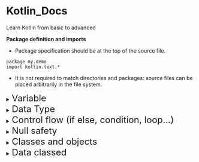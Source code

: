 # Kotlin_Docs
Learn Kotlin from basic to advanced

**Package definition and imports**
- Package specification should be at the top of the source file.
```
package my.demo
import kotlin.text.*
```

- It is not required to match directories and packages: source files can be placed arbitrarily in the file system.

<details>
<summary><font size="5">Variable</font></summary>

- Read-only local variables are defined using the keyword val. They can be assigned a value only once

``` 
val a: Int = 1  // immediate assignment
val b = 2   // `Int` type is inferred
val c: Int  // Type required when no initializer is provided
c = 3       // deferred assignment
```

- Variables that can be reassigned use the var keyword.

```
var x = 5 // `Int` type is inferred
x += 1
```
</details>



<details>
<summary><font size="5">Data Type</font></summary>

1. Numbers

![Screen Shot 2022-11-25 at 09 29 38](https://user-images.githubusercontent.com/67398186/203888441-6c3c5da5-37e2-4d18-a383-dca46ced8367.png)

```
val one = 1 // Int
val threeBillion = 3000000000 // Long
val oneLong = 1L // Long
val oneByte: Byte = 1
```

![Screen Shot 2022-11-25 at 09 45 30](https://user-images.githubusercontent.com/67398186/203890043-1178c426-ff89-4589-acf5-64f909682290.png)

- You can use underscores to make number constants more readable:
```
val oneMillion = 1_000_000
val creditCardNumber = 1234_5678_9012_3456L
val socialSecurityNumber = 999_99_9999L
val hexBytes = 0xFF_EC_DE_5E
val bytes = 0b11010010_01101001_10010100_10010010
```
- All number types support conversions to other types:
```
toByte(): Byte
toShort(): Short
toInt(): Int
toLong(): Long
toFloat(): Float
toDouble(): Double
```
2. Boolean
```
val myTrue: Boolean = true
val myFalse: Boolean = false
val boolNull: Boolean? = null
println(myTrue || myFalse)
println(myTrue && myFalse)
println(!myTrue)
true
false
false
```
3. Characters
```
val aChar: Char = 'a'
println(aChar)
println('\n') // Prints an extra newline character
println('\uFF00')
```

4. Strings
* Strings in Kotlin are represented by the type String. Generally, a string value is a sequence of characters in double quotes ("):
```
val str = "abcd 123"
```
* String templates
```
val i = 10
println("i = $i") // Prints "i = 10"
```

5. Arrays
* Arrays in Kotlin are represented by the Array class
```
// Creates an Array<String> with values ["0", "1", "4", "9", "16"]
val asc = Array(5) { i -> (i * i).toString() }
asc.forEach { println(it) }

To create an array, use the function arrayOf() and pass the item values to it, so that arrayOf(1, 2, 3) creates an array [1, 2, 3]
```
* Primitive type arrays: Kotlin also has classes that represent arrays of primitive types without boxing overhead: ByteArray, ShortArray, IntArray
```
val x: IntArray = intArrayOf(1, 2, 3)
x[0] = x[1] + x[2]

// Array of int of size 5 with values [0, 0, 0, 0, 0]
val arr = IntArray(5)

// Example of initializing the values in the array with a constant
// Array of int of size 5 with values [42, 42, 42, 42, 42]
val arr = IntArray(5) { 42 }

// Example of initializing the values in the array using a lambda
// Array of int of size 5 with values [0, 1, 2, 3, 4] (values initialized to their index value)
var arr = IntArray(5) { it * 1 }
```
6. Type checks and casts
***is and !is operators***
- Use the is operator or its negated form !is to perform a runtime check that identifies whether an object conforms to a given type:
```
if (obj is String) {
    print(obj.length)
}

if (obj !is String) { // same as !(obj is String)
    print("Not a String")
} else {
    print(obj.length)
}

```
- Smart casts work for when expressions and while loops as well:
```

when (x) {
    is Int -> print(x + 1)
    is String -> print(x.length + 1)
    is IntArray -> print(x.sum())
}
```
</details>


<details>
<summary><font size="5">Control flow (if else, condition, loop...)</font></summary>

**Conditions and loops**

- If expression: In Kotlin, if is an expression: it returns a value. Therefore, there is no ternary operator (condition ? then : else) 
```
val max = if (a > b) a else b
```

- When expression: it is similar to the switch statement in C-like languages
```
when (x) {
    1 -> print("x == 1")
    2 -> print("x == 2")
    else -> {
        print("x is neither 1 nor 2")
    }
}
```

- For loops: 
```
for (item in collection) print(item)
for (i in 1..3) {
    println(i)
}
for (i in 6 downTo 0 step 2) {
    println(i)
}
```

- While loops: while and do-while
```
while (x > 0) {
    x--
}
do {
    val y = retrieveData()
} while (y != null) // y is visible here!
```
**Break and continue labels**

```
break for first
loop@ for (i in 1..100) {
    for (j in 1..100) {
        if (j=2) break@loop
    }
}

break for second
loop@ for (i in 1..10) {
   loop1@  for (j in 1..100) {
        if (j==2) break@loop1
        else
        println("hihi")
    }
}
```
</details>


<details>
<summary><font size="5">Null safety</font></summary>

**Nullable types and non-null types**
```
var a: String = "abc" // Regular initialization means non-null by default
a = null // compilation error

To allow nulls, you can declare a variable as a nullable string by writing String?:
var b: String? = "abc" // can be set to null
b = null // ok
print(b)
```
**Checking for null in conditions**
```
val b: String? = "Kotlin"
if (b != null && b.length > 0) {
    print("String of length ${b.length}")
} else {
    print("Empty string")
}
```
**Safe calls**
```
val a = "Kotlin"
val b: String? = null
println(b?.length)
println(a?.length) // Unnecessary safe call
```

**Elvis operator**
- When you have a nullable reference, b, you can say "if b is not null, use it, otherwise use some non-null value":
```
val l: Int = if (b != null) b.length else -1
```

- Instead of writing the complete if expression, you can also express this with the Elvis operator `?:`
```
val l = b?.length ?: -1
```

**The !! operator**
- the not-null assertion operator (!!) converts any value to a non-null type and throws an exception if the value is null
```
val l = b!!.length
```

**Safe casts**
```
val aInt: Int? = a as? Int
```
**Collections of a nullable type**
- If you have a collection of elements of a nullable type and want to filter non-null elements, you can do so by using filterNotNull
```
val nullableList: List<Int?> = listOf(1, 2, null, 4)
val intList: List<Int> = nullableList.filterNotNull()
```

</details>



<details>
<summary><font size="5">Classes and objects</font></summary>


## Classes
- To define a class, use the `class` keyword.
```
class Shape
```

- Properties of a class can be listed in its declaration or body.
```
class Rectangle(var height: Double, var length: Double) {
    var perimeter = (height + length) * 2
}
```

**Constructors**
- A class in Kotlin can have a primary constructor and one or more secondary constructors. The primary constructor is a part of the class header, and it goes after the class name and optional type parameters
```
class Person constructor(firstName: String) { /*...*/ }
```
- The primary constructor cannot contain any code. Initialization code can be placed in initializer blocks prefixed with the init keyword.
```
class InitOrderDemo(name: String) {
    val firstProperty = "First property: $name".also(::println)
    
    // after class create througth primary constructor
    init {
        println("First initializer block that prints $name")
    }
    
    val secondProperty = "Second property: ${name.length}".also(::println)
    
    init {
        println("Second initializer block that prints ${name.length}")
    }
}

```
- Kotlin has a concise syntax for declaring properties and initializing them from the primary constructor

```
class Person(val firstName: String, val lastName: String, var age: Int)
```
**Creating instances of classes**
```
class User(name:String)
val user = User("kyle")
```
**Class members**
- Classes can contain:
1.Constructors and initializer blocks
2.Functions
3.Properties
4.Nested and inner classes
5.Object declarations

**Abstract classes**
- A class may be declared abstract, along with some or all of its members. An abstract member does not have an implementation in its class. You don't need to annotate abstract classes or functions with open.
```
abstract class Polygon {
    abstract fun draw()
}

class Rectangle : Polygon() {
    override fun draw() {
        // draw the rectangle
    }
}

```

## Inheritance
- All classes in Kotlin have a common superclass, Any, which is the default superclass for a class with no supertypes declared
```
class Example // Implicitly inherits from Any
```
- `Any` has three methods: `equals()`, `hashCode()`, and `toString()`. Thus, these methods are defined for all Kotlin classes.

- By default, Kotlin classes are final – they can't be inherited. To make a class inheritable, mark it with the `open` keyword:
```
open class Base // Class is open for inheritance
```

```
open class Person(type: String)

class Student(type: String) : Person(type)
```
***Overriding methods***

```
open class Shape {
    open fun draw() { /*...*/ } // need `open` key word
    fun fill() { /*...*/ }
}

class Circle() : Shape() {
    override fun draw() { /*...*/ }
}
```

***Overriding properties***
```
open class Shape {
    open val vertexCount: Int = 0
}

class Rectangle : Shape() {
    override val vertexCount = 4
}
```

***Calling the superclass implementation***
```
open class Rectangle {
    open fun draw() { println("Drawing a rectangle") }
    val borderColor: String get() = "black"
}

class FilledRectangle : Rectangle() {
    override fun draw() {
        super.draw()
        println("Filling the rectangle")
    }

    val fillColor: String get() = super.borderColor
}
```
</details>




<details>
<summary><font size="5">Data classed</font></summary>

-  In Kotlin, these are called data classes and are marked with data: main purpose is to hold data
```
data class User(val name: String, val age: Int)
```

- The compiler automatically derives the following members from all properties declared in the primary constructor:
```
equals()/hashCode() pair
toString() of the form "User(name=John, age=42)"
componentN() functions corresponding to the properties in their order of declaration.
copy() function (see below).
```

- To ensure consistency and meaningful behavior of the generated code, data classes have to fulfill the following requirements:
> The primary constructor needs to have at least one parameter.
> All primary constructor parameters need to be marked as val or var.
> Data classes cannot be abstract, open, sealed, or inner.

***Copying***

- Use the copy() function to copy an object, allowing you to alter some of its properties while keeping the rest unchanged.
```
data class User(val name:String,val age:Int)
val jack = User(name = "Jack", age = 1)
val olderJack = jack.copy(age=2)
print(olderJack) // User(name=Jack, age=2)
```
***Properties declared in the class body***
```
data class Person(val name: String) {
    var age: Int = 0
}
val person1 = Person("John")
val person2 = Person("John")
person1.age = 10
person2.age = 20
person1 == person2: true
person1 with age 10: Person(name=John)
person2 with age 20: Person(name=John)
```

***Data classes and destructuring declarations***


```
val jane = User("Jane", 35)
val (name, age) = jane
println("$name, $age years of age") // prints "Jane, 35 years of age"
```
[Reference](http://https://kotlinlang.org/docs/destructuring-declarations.html#destructuring-in-lambdas)

### Note
```
data class User(val name:String,val age:Int)
val user1 = User("user", 35)
val user2 = User("user", 35)

println(user1.equals(user2)) // same value
```


</details>















